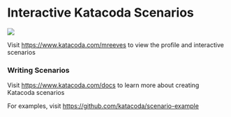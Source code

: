 # Interactive Katacoda Scenarios

[![](http://shields.katacoda.com/katacoda/mreeves/count.svg)](https://www.katacoda.com/mreeves "Get your profile on Katacoda.com")

Visit https://www.katacoda.com/mreeves to view the profile and interactive scenarios

### Writing Scenarios
Visit https://www.katacoda.com/docs to learn more about creating Katacoda scenarios

For examples, visit https://github.com/katacoda/scenario-example
